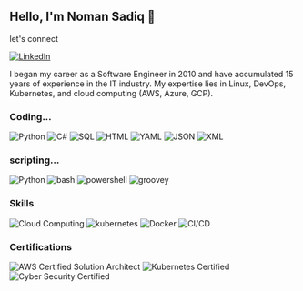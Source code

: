 ## Hello, I'm Noman Sadiq 👋

let's connect

[![LinkedIn](https://img.shields.io/badge/LinkedIn-Profile-blue?style=flat&logo=linkedin)](https://www.linkedin.com/in/nomancs/)

I began my career as a Software Engineer in 2010 and have accumulated 15 years of experience in the IT industry. My expertise lies in Linux, DevOps, Kubernetes, and cloud computing (AWS, Azure, GCP).


### Coding...

![Python](https://img.shields.io/badge/Code-python-3776AB?logo=python)
![C#](https://img.shields.io/badge/Code-CSharp-512BD4?logo=dotnet)
![SQL](https://img.shields.io/badge/Queries-SQL-4169E1?logo=postgresql)
![HTML](https://img.shields.io/badge/code-HTML-3366CC?logo=htmx)
![YAML](https://img.shields.io/badge/code-yaml-CB171E?logo=yaml)
![JSON](https://img.shields.io/badge/code-json-000000?logo=json)
![XML](https://img.shields.io/badge/code-xml-005FAD?logo=xml)

### scripting...

![Python](https://img.shields.io/badge/Code-python-3776AB?logo=python)
![bash](https://img.shields.io/badge/Code-Bash-4EAA25?logo=gnubash)
![powershell](https://img.shields.io/badge/Code-PowerShell-E74536?logo=powers)
![groovey](https://img.shields.io/badge/Code-Groovy-4298B8?logo=apachegroovy)

### Skills

![Cloud Computing](https://img.shields.io/badge/Cloud%20Computing-AWS%2FAzure%2FGoogle-blue?logo=icloud)
![kubernetes](https://img.shields.io/badge/Skill-Kubernetes-326CE5?logo=kubernetes)
![Docker](https://img.shields.io/badge/Skill-Docker-2496ED?logo=docker)
![CI/CD](https://img.shields.io/badge/Skill-CI%2FCD-brightgreen?logo=github-actions)

### Certifications

![AWS Certified Solution Architect](https://img.shields.io/badge/Certification-AWS%20Certified%20Solution%20Architect-yellowgreen?logo=amazon-aws)
![Kubernetes Certified](https://img.shields.io/badge/Certification-Kubernetes%20Certified-orange?logo=kubernetes)
![Cyber Security Certified](https://img.shields.io/badge/Certification-Cyber%20Security%20Certified-red?logo=isc2)



<!--
**nomansadiq11/nomansadiq11** is a ✨ _special_ ✨ repository because its `README.md` (this file) appears on your GitHub profile.

Here are some ideas to get you started:

- 🔭 I’m currently working on DevOps / DevSecOps / Cloud Architect
- 🌱 I’m currently learning ...
- 👯 I’m looking to collaborate on ...
- 🤔 I’m looking for help with ...
- 💬 Ask me about ...
- 📫 How to reach me: ...
- 😄 Pronouns: ...
- ⚡ Fun fact: ...
-->
